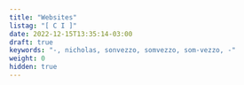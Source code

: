 ```yaml
---
title: "Websites"
listag: "[ C I ]"
date: 2022-12-15T13:35:14-03:00
draft: true
keywords: "-, nicholas, sonvezzo, somvezzo, som-vezzo, -"
weight: 0
hidden: true
---
```

